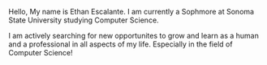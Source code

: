 Hello, My name is Ethan Escalante. I am currently a Sophmore at Sonoma State University studying Computer Science.

I am actively searching for new opportunites to grow and learn as a human and a professional in all aspects of my life. Especially in the field of Computer Science!


<!---
ethanevertescalante/ethanevertescalante is a ✨ special ✨ repository because its `README.md` (this file) appears on your GitHub profile.
You can click the Preview link to take a look at your changes.
--->
